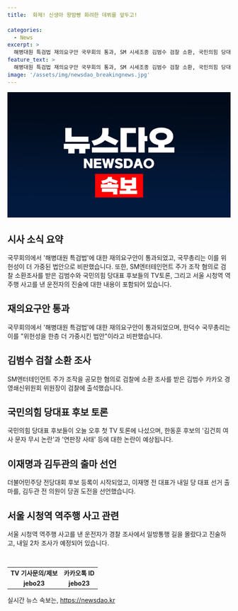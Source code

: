 ```yaml
---
title:  화제! 신생아 왕밤빵 화려한 데뷔를 앞두고!

categories:
  - News
excerpt: >
  해병대원 특검법 재의요구안 국무회의 통과, SM 시세조종 김범수 검찰 소환, 국민의힘 당대표 후보 TV토론, 이재명 출사표 내일 제출, 역주행 사고 운전자 진술 중간 요약: 정부가 해병대원 특검법 재의요구안을 통과시켰고, SM엔터테인먼트 주가 조작 혐의로 검찰에 소환된 김범수, 국민의힘 당대표 후보 TV토론, 이재명과 김두관의 당권 도전, 그리고 역주행 사고 운전자의 진술이 관심을 끌고 있습니다.
feature_text: >
  해병대원 특검법 재의요구안 국무회의 통과, SM 시세조종 김범수 검찰 소환, 국민의힘 당대표 후보 TV토론, 이재명 출사표 내일 제출, 역주행 사고 운전자 진술 중간 요약: 정부가 해병대원 특검법 재의요구안을 통과시켰고, SM엔터테인먼트 주가 조작 혐의로 검찰에 소환된 김범수, 국민의힘 당대표 후보 TV토론, 이재명과 김두관의 당권 도전, 그리고 역주행 사고 운전자의 진술이 관심을 끌고 있습니다.
image: '/assets/img/newsdao_breakingnews.jpg'
---
```


<p><img src="/assets/img/newsdao_breakingnews.jpg" alt="pcversion 속보" /></p>

<h2 data-ke-size="size26">시사 소식 요약</h2>

<p data-ke-size="size16">국무회의에서 '해병대원 특검법'에 대한 재의요구안이 통과되었고, 국무총리는 이를 위헌성이 더 가중된 법안으로 비판했습니다. 또한, SM엔터테인먼트 주가 조작 혐의로 검찰 소환조사를 받은 김범수와 국민의힘 당대표 후보들의 TV토론, 그리고 서울 시청역 역주행 사고를 낸 운전자의 진술에 대한 내용이 포함되어 있습니다.</p>

<h2 data-ke-size="size26">재의요구안 통과</h2>

<p data-ke-size="size16">국무회의에서 '해병대원 특검법'에 대한 재의요구안이 통과되었으며, 한덕수 국무총리는 이를 "위헌성을 한층 더 가중시킨 법안"이라고 비판했습니다.</p>

<h2 data-ke-size="size26">김범수 검찰 소환 조사</h2>

<p data-ke-size="size16">SM엔터테인먼트 주가 조작을 공모한 혐의로 검찰에 소환 조사를 받은 김범수 카카오 경영쇄신위원회 위원장이 검찰에 출석했습니다. </p>

<h2 data-ke-size="size26">국민의힘 당대표 후보 토론</h2>

<p data-ke-size="size16">국민의힘 당대표 후보들이 오늘 오후 첫 TV 토론에 나섰으며, 한동훈 후보의 '김건희 여사 문자 무시 논란'과 '연판장 사태' 등에 대한 논란이 예상됩니다.</p>

<h2 data-ke-size="size26">이재명과 김두관의 출마 선언</h2>

<p data-ke-size="size16">더불어민주당 전당대회 후보 등록이 시작되었고, 이재명 전 대표가 내일 당 대표 선거 출마를, 김두관 전 의원이 당권 도전을 선언했습니다.</p>

<h2 data-ke-size="size26">서울 시청역 역주행 사고 관련</h2>

<p data-ke-size="size16">서울 시청역 역주행 사고를 낸 운전자가 경찰 조사에서 일방통행 길을 몰랐다고 진술하고, 내일 2차 조사가 예정되어 있습니다.</p>

<p data-ke-size="size16">&nbsp;</p>

<table>
    <tbody>
        <tr>
            <td style="text-align: center; height: 17px;"><b>TV 기사문의/제보</b></td>
            <td style="text-align: center; height: 17px;"><b>카카오톡 ID</b></td>
        </tr>
        <tr>
            <td style="text-align: center; height: 17px;"><b>jebo23</b></td>
            <td style="text-align: center; height: 17px;"><b>jebo23</b></td>
        </tr>
    </tbody>
</table>
실시간 뉴스 속보는, <a href="https://newsdao.kr" rel="dofollow">https://newsdao.kr</a>


